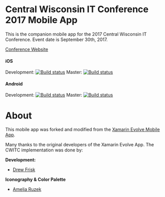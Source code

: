 # Central Wisconsin IT Conference 2017 Mobile App

This is the companion mobile app for the 2017 Central Wisconsin IT Conference. Event date is September 30th, 2017.

[Conference Website](https://cwitc.org)

#### iOS
Development: [![Build status](https://build.appcenter.ms/v0.1/apps/2ab09ac6-1ba5-4d77-82f5-9554271abe51/branches/development/badge)](https://appcenter.ms)
Master: [![Build status](https://build.appcenter.ms/v0.1/apps/2ab09ac6-1ba5-4d77-82f5-9554271abe51/branches/master/badge)](https://appcenter.ms)

#### Android
Development: [![Build status](https://build.appcenter.ms/v0.1/apps/a42bb2d5-c340-4639-9ff3-7e91361e4fb2/branches/development/badge)](https://appcenter.ms)
Master: [![Build status](https://build.appcenter.ms/v0.1/apps/a42bb2d5-c340-4639-9ff3-7e91361e4fb2/branches/master/badge)](https://appcenter.ms)

# About
This mobile app was forked and modified from the [Xamarin Evolve Mobile App](https://github.com/xamarinhq/app-evolve). 

Many thanks to the original developers of the Xamarin Evolve App. The CWITC implementation was done by:

**Development:**
* [Drew Frisk](https://github.com/keannan5390)

**Iconography & Color Palette**
* [Amelia Ruzek](https://github.com/ARuzek)
